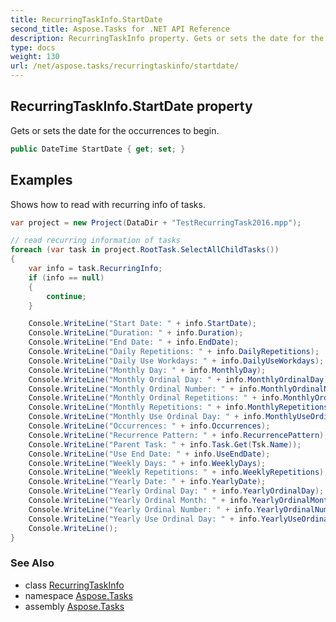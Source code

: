 ```yaml
---
title: RecurringTaskInfo.StartDate
second_title: Aspose.Tasks for .NET API Reference
description: RecurringTaskInfo property. Gets or sets the date for the occurrences to begin
type: docs
weight: 130
url: /net/aspose.tasks/recurringtaskinfo/startdate/
---
```

## RecurringTaskInfo.StartDate property

Gets or sets the date for the occurrences to begin.

```csharp
public DateTime StartDate { get; set; }
```

## Examples

Shows how to read with recurring info of tasks.

```csharp
var project = new Project(DataDir + "TestRecurringTask2016.mpp");

// read recurring information of tasks
foreach (var task in project.RootTask.SelectAllChildTasks())
{
    var info = task.RecurringInfo;
    if (info == null)
    {
        continue;
    }

    Console.WriteLine("Start Date: " + info.StartDate);
    Console.WriteLine("Duration: " + info.Duration);
    Console.WriteLine("End Date: " + info.EndDate);
    Console.WriteLine("Daily Repetitions: " + info.DailyRepetitions);
    Console.WriteLine("Daily Use Workdays: " + info.DailyUseWorkdays);
    Console.WriteLine("Monthly Day: " + info.MonthlyDay);
    Console.WriteLine("Monthly Ordinal Day: " + info.MonthlyOrdinalDay);
    Console.WriteLine("Monthly Ordinal Number: " + info.MonthlyOrdinalNumber);
    Console.WriteLine("Monthly Ordinal Repetitions: " + info.MonthlyOrdinalRepetitions);
    Console.WriteLine("Monthly Repetitions: " + info.MonthlyRepetitions);
    Console.WriteLine("Monthly Use Ordinal Day: " + info.MonthlyUseOrdinalDay);
    Console.WriteLine("Occurrences: " + info.Occurrences);
    Console.WriteLine("Recurrence Pattern: " + info.RecurrencePattern);
    Console.WriteLine("Parent Task: " + info.Task.Get(Tsk.Name));
    Console.WriteLine("Use End Date: " + info.UseEndDate);
    Console.WriteLine("Weekly Days: " + info.WeeklyDays);
    Console.WriteLine("Weekly Repetitions: " + info.WeeklyRepetitions);
    Console.WriteLine("Yearly Date: " + info.YearlyDate);
    Console.WriteLine("Yearly Ordinal Day: " + info.YearlyOrdinalDay);
    Console.WriteLine("Yearly Ordinal Month: " + info.YearlyOrdinalMonth);
    Console.WriteLine("Yearly Ordinal Number: " + info.YearlyOrdinalNumber);
    Console.WriteLine("Yearly Use Ordinal Day: " + info.YearlyUseOrdinalDay);
    Console.WriteLine();
}
```

### See Also

* class [RecurringTaskInfo](../)
* namespace [Aspose.Tasks](../../recurringtaskinfo/)
* assembly [Aspose.Tasks](../../../)


